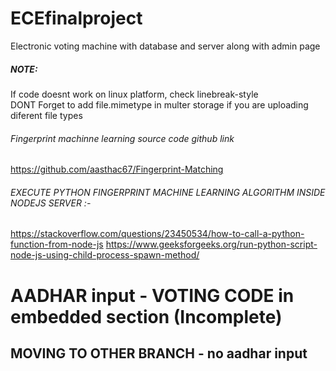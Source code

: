 # ECEfinalproject
Electronic voting machine with database and server along with admin page


##### NOTE: 
If code doesnt work on linux platform, check linebreak-style  
DONT Forget to add file.mimetype in multer storage if you are uploading diferent file types  

###### Fingerprint machinne learning source code github link
https://github.com/aasthac67/Fingerprint-Matching
###### EXECUTE PYTHON FINGERPRINT MACHINE LEARNING ALGORITHM INSIDE NODEJS SERVER :-
https://stackoverflow.com/questions/23450534/how-to-call-a-python-function-from-node-js
https://www.geeksforgeeks.org/run-python-script-node-js-using-child-process-spawn-method/

# AADHAR input - VOTING CODE in embedded section (Incomplete)
## MOVING TO OTHER BRANCH - no aadhar input 